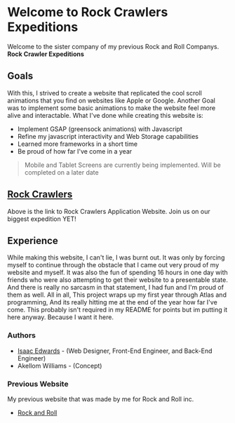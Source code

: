 # Welcome to Rock Crawlers Expeditions

Welcome to the sister company of my previous Rock and Roll Companys. **Rock Crawler Expeditions**

## Goals

With this, I strived to create a website that replicated the cool scroll animations that you find on websites like Apple or Google. Another Goal was to implement some basic animations to make the website
feel more alive and interactable. What I've done while creating this website is:

- Implement GSAP (greensock animations) with Javascript
- Refine my javascript interactivity and Web Storage capabilities
- Learned more frameworks in a short time
- Be proud of how far I've come in a year

> Mobile and Tablet Screens are currently being implemented. Will be completed on a later date

## [Rock Crawlers](https://dtbissy.github.io/atlas-T3-final/landing.html)

Above is the link to Rock Crawlers Application Website. Join us on our biggest expedition YET!

## Experience

While making this website, I can't lie, I was burnt out. It was only by forcing myself to continue through the obstacle that I came out very proud of my website and myself. It was also the fun of spending 16 hours in one day with friends who were also attempting to get their website to a presentable state. And there is really no sarcasm in that statement, I had fun and I'm proud of them as well. All in all, This project wraps up my first year through Atlas and programming, And its really hitting me at the end of the year how far I've come. This probably isn't required in my README for points but im putting it here anyway. Because I want it here.

### Authors

- [Isaac Edwards](https://github.com/DTBissy/) - (Web Designer, Front-End Engineer, and Back-End Engineer)
- Akellom Williams - (Concept)

### Previous Website

My previous website that was made by me for Rock and Roll inc.

- [Rock and Roll](https://dtbissy.github.io/atlas-bootstrap/)
